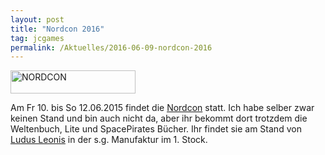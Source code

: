 ```yaml
---
layout: post
title: "Nordcon 2016"
tag: jcgames
permalink: /Aktuelles/2016-06-09-nordcon-2016
---
```


<img alt="NORDCON" height="37" src="{{ site.baseurl }}/assets/pics/jcgames/gallery/diverse/tn2/nordconbanner.png" width="200" />

Am Fr 10. bis So 12.06.2015 findet die [Nordcon](http://www.nordcon.de/) statt. Ich habe selber zwar keinen Stand und bin auch nicht da, aber ihr bekommt dort trotzdem die Weltenbuch, Lite und SpacePirates Bücher. Ihr findet sie am Stand von [Ludus Leonis](http://ludus-leonis.com/blog/2016/06/09/ludus-leonis-auf-der-nordcon-2016/) in der s.g. Manufaktur im 1. Stock.



